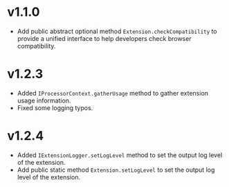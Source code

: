 # v1.1.0
- Add public abstract optional method `Extension.checkCompatibility`  to provide a unified interface to help developers check browser compatibility. 
# v1.2.3
- Added `IProcessorContext.gatherUsage` method to gather extension usage information.
- Fixed some logging typos.
# v1.2.4
- Added `IExtensionLogger.setLogLevel` method to set the output log level of the extension.
- Add public static method `Extension.setLogLevel`  to set the output log level of the extension.